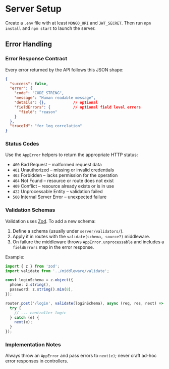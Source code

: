 # Server Setup

Create a `.env` file with at least `MONGO_URI` and `JWT_SECRET`. Then run `npm install` and `npm start` to launch the server.

## Error Handling

### Error Response Contract

Every error returned by the API follows this JSON shape:

```json
{
  "success": false,
  "error": {
    "code": "CODE_STRING",
    "message": "Human readable message",
    "details": {},            // optional
    "fieldErrors": {          // optional field level errors
      "field": "reason"
    }
  },
  "traceId": "for log correlation"
}
```

### Status Codes

Use the `AppError` helpers to return the appropriate HTTP status:

- `400` Bad Request – malformed request data
- `401` Unauthorized – missing or invalid credentials
- `403` Forbidden – lacks permission for the operation
- `404` Not Found – resource or route does not exist
- `409` Conflict – resource already exists or is in use
- `422` Unprocessable Entity – validation failed
- `500` Internal Server Error – unexpected failure

### Validation Schemas

Validation uses [Zod](https://github.com/colinhacks/zod). To add a new schema:

1. Define a schema (usually under `server/validators/`).
2. Apply it in routes with the `validate(schema, source?)` middleware.
3. On failure the middleware throws `AppError.unprocessable` and includes a `fieldErrors` map in the error response.

Example:

```ts
import { z } from 'zod';
import validate from '../middleware/validate';

const loginSchema = z.object({
  phone: z.string(),
  password: z.string().min(8),
});

router.post('/login', validate(loginSchema), async (req, res, next) => {
  try {
    // ... controller logic
  } catch (e) {
    next(e);
  }
});
```

### Implementation Notes

Always throw an `AppError` and pass errors to `next(e)`; never craft ad-hoc error responses in controllers.
